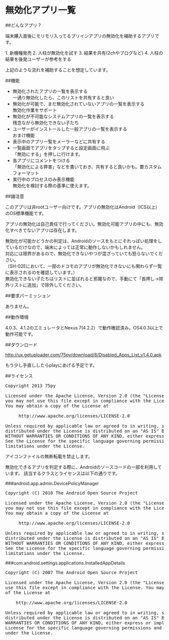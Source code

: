 # 無効化アプリ一覧

##どんなアプリ？
<p>端末購入直後にモリモリ入ってるプリインアプリの無効化を補助するアプリです。</p>
1. 新機種発売
2. 人柱が無効化を試す
3. 結果を共有(2chやブログなど)
4. 人柱の結果を後発ユーザーが参考をする

<p>上記のような流れを補助することを想定しています。</p>

##機能
- 無効化されたアプリの一覧を表示する<br>一通り無効化したら、このリストを共有すると良い
- 無効化が可能で、まだ無効化されていないアプリの一覧を表示する<br>無効化作業をサポート
- 無効化が不可能なシステムアプリの一覧を表示する<br>残念ながら無効化できない子たち
- ユーザーがインストールした一般アプリの一覧を表示する<br>おまけ機能
- 表示中のアプリ一覧をメーラーなどに共有する
- 一覧画面でアプリをタップすると設定画面に飛ぶ<br>「無効にする」を押しに行けます。
- 各アプリにコメントをつける<br>「無効化による弊害」などを書いておき、共有すると良いかも。要カスタムフォーマット
- 実行中のプロセスのみ表示機能<br>無効化を検討する際の基準に使えます。

##諸注意

<p>このアプリは非rootユーザー向けです。アプリの無効化はAndroid（ICS以上）のOS標準機能です。</p>

<p>アプリの無効化は自己責任で行ってください。無効化可能アプリの中にも、無効化すべきでないアプリは存在します。</p>

<p>無効化が可能かどうかの判定は、Androidのソースをもとにそれっぽい処理をしているだけなので、端末によっては正常に動作しないかもしれません。<br>
対応には限界があるので、無効化できないやつが混ざっていても怒らないでください。<br>
（SH-02Eにおいて、一部のドコモのアプリが無効化できないにも関わらず一覧に表示されるのを確認しています。）<br>
無効化できない子たちはリストに並ばれると邪魔なので、手動にて「長押し→除外リストに追加」で除外してください。</p>

##要求パーミッション

<p>ありません。</p>

##動作環境

<p>4.0.3、4.1.2のエミュレータとNexus 7(4.2.2）で動作確認済み。OS4.0.3以上で動作可能です。</p>

##ダウンロード

http://ux.getuploader.com/75py/download/8/Disabled_Apps_List_v1.4.0.apk

<p>もう少し手直ししたらplayにあげる予定です。</p>

##ライセンス

<pre>
Copyright 2013 75py

Licensed under the Apache License, Version 2.0 (the "License");
you may not use this file except in compliance with the License.
You may obtain a copy of the License at

     http://www.apache.org/licenses/LICENSE-2.0

Unless required by applicable law or agreed to in writing, software
distributed under the License is distributed on an "AS IS" BASIS,
WITHOUT WARRANTIES OR CONDITIONS OF ANY KIND, either express or implied.
See the License for the specific language governing permissions and
limitations under the License.
</pre>

アイコンファイルの無断転載を禁止します。

無効化できるアプリを判定する際に、Androidのソースコードの一部を利用しています。
該当するクラスとライセンスは以下の通りです。

###android.app.admin.DevicePolicyManager
<pre>
Copyright (C) 2010 The Android Open Source Project

Licensed under the Apache License, Version 2.0 (the "License");
you may not use this file except in compliance with the License.
You may obtain a copy of the License at

     http://www.apache.org/licenses/LICENSE-2.0

Unless required by applicable law or agreed to in writing, software
distributed under the License is distributed on an "AS IS" BASIS,
WITHOUT WARRANTIES OR CONDITIONS OF ANY KIND, either express or implied.
See the License for the specific language governing permissions and
limitations under the License.
</pre>

###com.android.settings.applications.InstalledAppDetails
<pre>
Copyright (C) 2007 The Android Open Source Project

Licensed under the Apache License, Version 2.0 (the "License"); you may not
use this file except in compliance with the License. You may obtain a copy
of the License at

	http://www.apache.org/licenses/LICENSE-2.0

Unless required by applicable law or agreed to in writing, software
distributed under the License is distributed on an "AS IS" BASIS, WITHOUT
WARRANTIES OR CONDITIONS OF ANY KIND, either express or implied. See the
License for the specific language governing permissions and limitations
under the License.
</pre>
